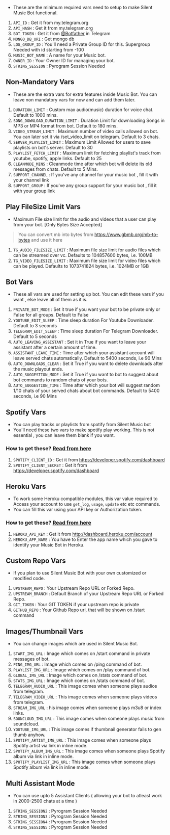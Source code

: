 - These are the minimum required vars need to setup to make Silent Music Bot functional.

1. `API_ID` : Get it from my.telegram.org 
2. `API_HASH`  : Get it from my.telegram.org 
3. `BOT_TOKEN` : Get it from [@Botfather](http://t.me/BotFather) in Telegram
4. `MONGO_DB_URI` : Get mongo db 
5. `LOG_GROUP_ID` : You'll need a Private Group ID for this. Supergroup Needed with id starting from -100 
6. `MUSIC_BOT_NAME` : A name for your Music bot.
7. `OWNER_ID` : Your Owner ID for managing your bot.
8. `STRING_SESSION` : Pyrogram Session Needed


## Non-Mandatory Vars

- These are the extra vars for extra features inside Music Bot. You can leave non mandatory vars for now and can add them later.

1. `DURATION_LIMIT` : Custom max audio(music) duration for voice chat. Default to 1000 mins.
2. `SONG_DOWNLOAD_DURATION_LIMIT`  : Duration Limit for downloading Songs in MP3 or MP4 format from bot. Default to 180 mins.
3. `VIDEO_STREAM_LIMIT` : Maximum number of video calls allowed on bot. You can later set it via /set_video_limit on telegram. Default to 3 chats.
4. `SERVER_PLAYLIST_LIMIT` : Maximum Limit Allowed for users to save playlists on bot's server. Default to 30
5. `PLAYLIST_FETCH_LIMIT` :  Maximum limit for fetching playlist's track from youtube, spotify, apple links. Default to 25
6. `CLEANMODE_MINS` : Cleanmode time after which bot will delete its old messages from chats. Default to 5 Mins.
7. `SUPPORT_CHANNEL` : If you've any channel for your music bot , fill it with your channel link
8. `SUPPORT_GROUP` : If you've any group support for your music bot , fill it with your group link

## Play FileSize Limit Vars

- Maximum File size limit for the audio and videos that a user can play from your bot. [Only Bytes Size Accepted]
> You can convert mb into bytes from https://www.gbmb.org/mb-to-bytes and use it here 

1. `TG_AUDIO_FILESIZE_LIMIT` : Maximum file size limit for audio files which can be streamed over vc. Defaults to 104857600 bytes, i.e. 100MB
2. `TG_VIDEO_FILESIZE_LIMIT` : Maximum file size limit for video files which can be played. Defaults to 1073741824 bytes, i.e. 1024MB or 1GB


## Bot Vars

- These all vars are used for setting up bot. You can edit these vars if you want , else leave all of them as it is.

1. `PRIVATE_BOT_MODE` : Set it true if you want your bot to be private only or False for all groups. Default to False
2. `YOUTUBE_EDIT_SLEEP` : Time sleep duration For Youtube Downloader. Default to 3 seconds
3. `TELEGRAM_EDIT_SLEEP` : Time sleep duration For Telegram Downloader. Default to 5 seconds
4. `AUTO_LEAVING_ASSISTANT` : Set it in True if you want to leave your assistant after a certain amount of time.
5. `ASSISTANT_LEAVE_TIME` : Time after which your assistant account will leave served chats automatically. Default to 5400 seconds, i.e 90 Mins
6. `AUTO_DOWNLOADS_CLEAR` : Set it True if you want to delete downloads after the music playout ends. 
7. `AUTO_SUGGESTION_MODE` : Set it True if you want to bot to suggest about bot commands to random chats of your bots. 
9. `AUTO_SUGGESTION_TIME` : Time after which your bot will suggest random 1/10 chats of your served chats about bot commands. Default to 5400 seconds, i.e 90 Mins

## Spotify Vars

- You can play tracks or playlists from spotify from Silent Music bot
- You'll need these two vars to make spotify play working. This is not essential , you can leave them blank if you want.

### How to get these? [Read from here](https://notreallyshikhar.gitbook.io/yukkimusicbot/deployment/spotify)


1. `SPOTIFY_CLIENT_ID` : Get it from https://developer.spotify.com/dashboard 
2. `SPOTIFY_CLIENT_SECRET` : Get it from https://developer.spotify.com/dashboard 


## Heroku Vars

- To work some Heroku compatible modules, this var value required to Access your account to use `get_log`, `usage`, `update` etc etc commands.
- You can fill this var using your API key or Authorization token.

### How to get these? [Read from here](https://notreallyshikhar.gitbook.io/yukkimusicbot/config-vars/heroku-vars)

1. `HEROKU_API_KEY` : Get it from http://dashboard.heroku.com/account 
2. `HEROKU_APP_NAME` : You have to Enter the app name which you gave to identify your Music Bot in Heroku. 


## Custom Repo Vars

- If you plan to use Silent Music Bot with your own customized or modified code.

1. `UPSTREAM_REPO` : Your Upstream Repo URL or Forked Repo.
2. `UPSTREAM_BRANCH` : Default Branch of your Upstream Repo URL or Forked Repo. 
3. `GIT_TOKEN` : Your GIT TOKEN if your upstream repo is private
4. `GITHUB_REPO` : Your Github Repo url, that will be shown on /start command



## Images/Thumbnail Vars

- You can change images which are used in Silent Music Bot.


1. `START_IMG_URL` : Image which comes on /start command in private messages of bot.
2. `PING_IMG_URL` : Image which comes on /ping command of bot.
3. `PLAYLIST_IMG_URL` : Image which comes on /play command of bot. 
4. `GLOBAL_IMG_URL` : Image which comes on /stats command of bot. 
5. `STATS_IMG_URL` : Image which comes on /stats command of bot. 
6. `TELEGRAM_AUDIO_URL` : This image comes when someone plays audios from telegram. 
7. `TELEGRAM_VIDEO_URL` : This image comes when someone plays videos from telegram. 
8. `STREAM_IMG_URL` : his image comes when someone plays m3u8 or index links.
9. `SOUNCLOUD_IMG_URL` : This image comes when someone plays music from soundcloud. 
10. `YOUTUBE_IMG_URL` : This image comes if thumbnail generator fails to gen thumb anyhow.
11. `SPOTIFY_ARTIST_IMG_URL` : This image comes when someone plays Spotify artist via link in inline mode. 
12. `SPOTIFY_ALBUM_IMG_URL` : This image comes when someone plays Spotify album via link in inline mode. 
13. `SPOTIFY_PLAYLIST_IMG_URL` : This image comes when someone plays Spotify album via link in inline mode. 

## Multi Assistant Mode

- You can use upto 5 Assistant Clients ( allowing your bot to atleast work in 2000-2500 chats at a time )

1. `STRING_SESSION2` : Pyrogram Session Needed
2. `STRING_SESSION3` : Pyrogram Session Needed
3. `STRING_SESSION4` : Pyrogram Session Needed
4. `STRING_SESSION5` : Pyrogram Session Needed
